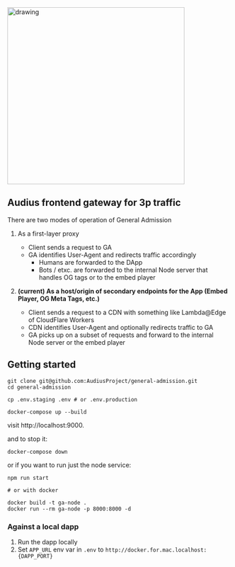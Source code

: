 <img src="https://user-images.githubusercontent.com/2731362/62400456-224e6280-b534-11e9-82c4-3b04175d4e01.png" alt="drawing" width="400"/>

## Audius frontend gateway for 3p traffic

There are two modes of operation of General Admission
1. As a first-layer proxy
   * Client sends a request to GA
   * GA identifies User-Agent and redirects traffic accordingly
     * Humans are forwarded to the DApp
     * Bots / etxc. are forwarded to the internal Node server that handles OG tags or to the embed player

2. **(current) As a host/origin of secondary endpoints for the App (Embed Player, OG Meta Tags, etc.)**
   * Client sends a request to a CDN with something like Lambda@Edge of CloudFlare Workers
   * CDN identifies User-Agent and optionally redirects traffic to GA
   * GA picks up on a subset of requests and forward to the internal Node server or the embed player

## Getting started

```
git clone git@github.com:AudiusProject/general-admission.git
cd general-admission

cp .env.staging .env # or .env.production

docker-compose up --build
```

visit http://localhost:9000.

and to stop it:

```
docker-compose down
```

or if you want to run just the node service:

```
npm run start

# or with docker

docker build -t ga-node .
docker run --rm ga-node -p 8000:8000 -d
```

### Against a local dapp

1. Run the dapp locally
2. Set `APP_URL` env var in `.env` to `http://docker.for.mac.localhost:{DAPP_PORT}`